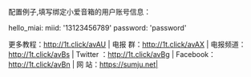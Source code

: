 配置例子,填写绑定小爱音箱的用户账号信息：

hello_miai:
  miid: '13123456789'
  password: 'password'
    
更多教程：http://1t.click/avAU | 电报 群：http://1t.click/avAX | 
电报频道：http://1t.click/avBs | Twitter ：http://1t.click/avBg | 
Facebook：http://1t.click/avBn | 网   站：https://sumju.net|
